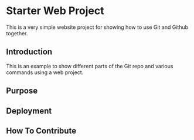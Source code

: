 # Starter Web Project

This is a very simple website project for showing how to use Git and Github together. 

## Introduction

This is an example to show different parts of the Git repo and various commands using a web project.

## Purpose

## Deployment

## How To Contribute